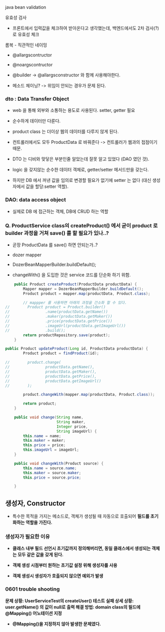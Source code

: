 java bean validation

유효성 검사
- 프론트에서 입력값을 체크하여 받아온다고 생각했는데, 백엔드에서도 2차 검사(?)로 유효성 체크

롬복 - 직관적인 네이밍
- @allargscontructor
- @noargscontructor 

- @builder -> @allargsconstructor 와 함께 사용해야한다.
- 메소드 체이닝? -> 위임이 안되는 경우가 문제 된다. 


### dto : Data Transfer Object
- web 을 통해 외부와 소통하는 용도로 사용된다. setter, getter 필요
- 순수하게 데이터만 다룬다.
- product class 는 더이상 웹의 데이터를 다루지 않게 된다.
- 컨트롤러에서도 모두 ProductData 로 바꿔준다 -> 컨트롤러가 웹과의 접점이기 때문.
- DTO 는 디비와 맞닿은 부분인줄 알았는데 잘못 알고 있었다 (DAO 였던 것).

- logic 을 갖지않는 순수한 데이터 객체로, getter/setter 메서드만을 갖는다.
- 하지만 DB 에서 꺼낸 값을 임의로 변경할 필요가 없기에 setter 는 없다 (대신 생성자에서 값을 할당:setter 역할).


### DAO: data access object
- 실제로 DB 에 접근하는 객체, DB에 CRUD 하는 역할


### Q. ProductService class의 createProduct() 에서 굳이 product 로 builder 과정을 거쳐 save() 를 할 필요가 있나..?
- 곧장 ProductData 를 save() 하면 안되는가..?

- dozer mapper

- DozerBeanMapperBuilder.buildDefault();

- changeWith() 을 도입한 것은 service 코드를 단순화 하기 위함.

```java
    public Product createProduct(ProductData productData) {
        Mapper mapper = DozerBeanMapperBuilder.buildDefault();
        Product product = mapper.map(productData, Product.class);

        // mappper 를 사용하면 아래의 과정을 간소화 할 수 있다.
//        Product product = Product.builder()
//                .name(productData.getName())
//                .maker(productData.getMaker())
//                .price(productData.getPrice())
//                .imageUrl(productData.getImageUrl())
//                .build();
        return productRepository.save(product);
    }
```

```java
public Product updateProduct(Long id, ProductData productData) {
        Product product = findProduct(id);

//        product.change(
//                productData.getName(),
//                productData.getMaker(),
//                productData.getPrice(),
//                productData.getImageUrl()
//        );

        product.changeWith(mapper.map(productData, Product.class));

        return product;
    }
```



```java
    public void change(String name,
                       String maker,
                       Integer price,
                       String imageUrl) {
        this.name = name;
        this.maker = maker;
        this.price = price;
        this.imageUrl = imageUrl;
    }

    public void changeWith(Product source) {
        this.name = source.name;
        this.maker = source.maker;
        this.price = source.price;

    }
```


## 생성자, Constructor
- 특수한 목적을 가지는 메소드로, 객체가 생성될 때 자동으로 호출되어 <b>필드를 초기화하는 역할<b/>을 가진다.

### 생성자가 필요한 이유
- 클래스 내부 필드 선언시 초기값까지 정의해버리면, 동일 클래스에서 생성되는 객체는 모두 같은 값을 갖게 된다.
- 객체 생성 시점부터 원하는 초기값 설정 위해 생성자를 사용

- 객체 생성시 생성자가 호출되지 않으면 예외가 발생


### 0601 trouble shooting
문제 상황: UserServiceTest의 createUser() 테스트 실패
상세 상황: user.getName() 의 값이 null로 출력
해결 방법: domain class의 필드에 @Mapping() 어노테이션 지정
- @Mapping()을 지정하지 않아 발생한 문제였다. 
